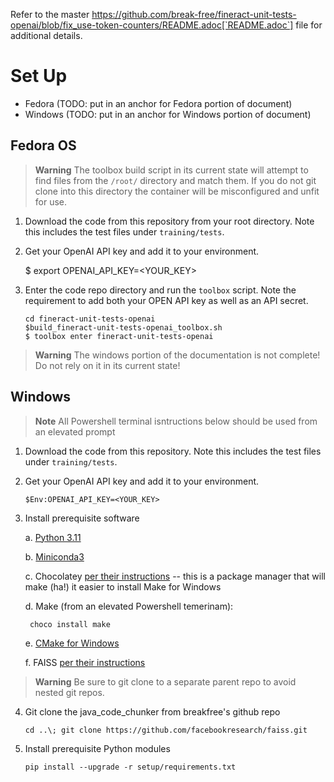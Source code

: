 Refer to the master https://github.com/break-free/fineract-unit-tests-openai/blob/fix_use-token-counters/README.adoc[`README.adoc`] file for additional details.

# Set Up
* Fedora (TODO: put in an anchor for Fedora portion of document)
* Windows (TODO: put in an anchor for Windows portion of document)

## Fedora OS

> **Warning**
> The toolbox build script in its current state will attempt to find files from the `/root/` directory and match them. If you do not git clone into this directory the container will be misconfigured and unfit for use.
1. Download the code from this repository from your root directory. Note this includes the test files under `training/tests`.
2. Get your OpenAI API key and add it to your environment.

    $ export OPENAI_API_KEY=<YOUR_KEY>

3. Enter the code repo directory and run the `toolbox` script. Note the requirement to add both your OPEN API key as well as an API secret.

    ```
    cd fineract-unit-tests-openai
    $build_fineract-unit-tests-openai_toolbox.sh
    $ toolbox enter fineract-unit-tests-openai
    ```

> **Warning**
> The windows portion of the documentation is not complete! Do not rely on it in its current state!

## Windows
> **Note**
> All Powershell terminal isntructions below should be used from an elevated prompt

1. Download the code from this repository. Note this includes the test files under `training/tests`.
2. Get your OpenAI API key and add it to your environment.

    ```
    $Env:OPENAI_API_KEY=<YOUR_KEY>
    ```

3. Install prerequisite software
    
    a. [Python 3.11](https://www.python.org/downloads/release/python-3111/)
    
    b. [Miniconda3](https://docs.conda.io/en/latest/miniconda.html)


    c. Chocolatey [per their instructions](https://chocolatey.org/install) -- this is a package manager that will make (ha!) it easier to install Make for Windows

    d. Make (from an elevated Powershell temerinam):

        choco install make
    e. [CMake for Windows](https://cmake.org/download/)

    f. FAISS [per their instructions](https://github.com/bitsun/faiss/blob/master/INSTALL.md)

> **Warning**
> Be sure to git clone to a separate parent repo to avoid nested git repos.
4. Git clone the java_code_chunker from breakfree's github repo

    ```
    cd ..\; git clone https://github.com/facebookresearch/faiss.git
    ```



5. Install prerequisite Python modules

    ```
    pip install --upgrade -r setup/requirements.txt
    ```

         

